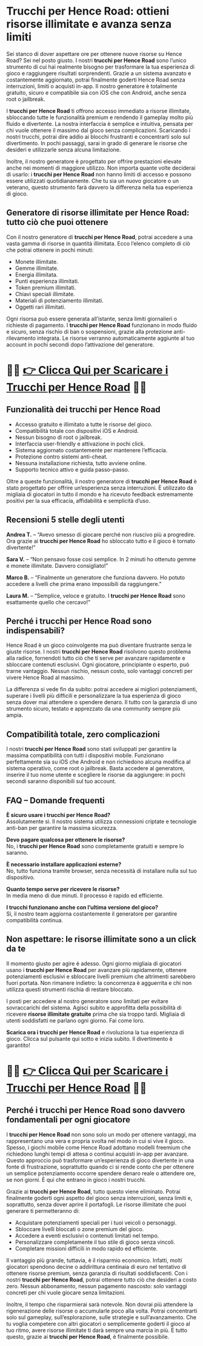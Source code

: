<h1>Trucchi per Hence Road: ottieni risorse illimitate e avanza senza limiti</h1>

<p>Sei stanco di dover aspettare ore per ottenere nuove risorse su Hence Road? Sei nel posto giusto. I nostri <strong>trucchi per Hence Road</strong> sono l’unico strumento di cui hai realmente bisogno per trasformare la tua esperienza di gioco e raggiungere risultati sorprendenti. Grazie a un sistema avanzato e costantemente aggiornato, potrai finalmente goderti Hence Road senza interruzioni, limiti o acquisti in-app. Il nostro generatore è totalmente gratuito, sicuro e compatibile sia con iOS che con Android, anche senza root o jailbreak.</p>

<p>I <strong>trucchi per Hence Road</strong> ti offrono accesso immediato a risorse illimitate, sbloccando tutte le funzionalità premium e rendendo il gameplay molto più fluido e divertente. La nostra interfaccia è semplice e intuitiva, pensata per chi vuole ottenere il massimo dal gioco senza complicazioni. Scaricando i nostri trucchi, potrai dire addio ai blocchi frustranti e concentrarti solo sul divertimento. In pochi passaggi, sarai in grado di generare le risorse che desideri e utilizzarle senza alcuna limitazione.</p>

<p>Inoltre, il nostro generatore è progettato per offrire prestazioni elevate anche nei momenti di maggiore utilizzo. Non importa quante volte deciderai di usarlo: i <strong>trucchi per Hence Road</strong> non hanno limiti di accesso e possono essere utilizzati quotidianamente. Che tu sia un nuovo giocatore o un veterano, questo strumento farà davvero la differenza nella tua esperienza di gioco.</p>

<h2>Generatore di risorse illimitate per Hence Road: tutto ciò che puoi ottenere</h2>

<p>Con il nostro generatore di <strong>trucchi per Hence Road</strong>, potrai accedere a una vasta gamma di risorse in quantità illimitata. Ecco l’elenco completo di ciò che potrai ottenere in pochi minuti:</p>

<ul>
  <li>Monete illimitate.</li>
  <li>Gemme illimitate.</li>
  <li>Energia illimitata.</li>
  <li>Punti esperienza illimitati.</li>
  <li>Token premium illimitati.</li>
  <li>Chiavi speciali illimitate.</li>
  <li>Materiali di potenziamento illimitati.</li>
  <li>Oggetti rari illimitati.</li>
</ul>

<p>Ogni risorsa può essere generata all’istante, senza limiti giornalieri o richieste di pagamento. I <strong>trucchi per Hence Road</strong> funzionano in modo fluido e sicuro, senza rischio di ban o sospensioni, grazie alla protezione anti-rilevamento integrata. Le risorse verranno automaticamente aggiunte al tuo account in pochi secondi dopo l’attivazione del generatore.</p>

# 🔴🔴 **[👉 Clicca Qui per Scaricare i Trucchi per Hence Road](https://tinyurl.com/manacontroller)** 🔴🔴

<h2>Funzionalità dei trucchi per Hence Road</h2>

<ul>
  <li>Accesso gratuito e illimitato a tutte le risorse del gioco.</li>
  <li>Compatibilità totale con dispositivi iOS e Android.</li>
  <li>Nessun bisogno di root o jailbreak.</li>
  <li>Interfaccia user-friendly e attivazione in pochi click.</li>
  <li>Sistema aggiornato costantemente per mantenere l’efficacia.</li>
  <li>Protezione contro sistemi anti-cheat.</li>
  <li>Nessuna installazione richiesta, tutto avviene online.</li>
  <li>Supporto tecnico attivo e guida passo-passo.</li>
</ul>

<p>Oltre a queste funzionalità, il nostro generatore di <strong>trucchi per Hence Road</strong> è stato progettato per offrire un’esperienza senza interruzioni. È utilizzato da migliaia di giocatori in tutto il mondo e ha ricevuto feedback estremamente positivi per la sua efficacia, affidabilità e semplicità d’uso.</p>

<h2>Recensioni 5 stelle degli utenti</h2>

<p><strong>Andrea T.</strong> – “Avevo smesso di giocare perché non riuscivo più a progredire. Ora grazie ai <strong>trucchi per Hence Road</strong> ho sbloccato tutto e il gioco è tornato divertente!”</p>

<p><strong>Sara V.</strong> – “Non pensavo fosse così semplice. In 2 minuti ho ottenuto gemme e monete illimitate. Davvero consigliato!”</p>

<p><strong>Marco B.</strong> – “Finalmente un generatore che funziona davvero. Ho potuto accedere a livelli che prima erano impossibili da raggiungere.”</p>

<p><strong>Laura M.</strong> – “Semplice, veloce e gratuito. I <strong>trucchi per Hence Road</strong> sono esattamente quello che cercavo!”</p>

<h2>Perché i trucchi per Hence Road sono indispensabili?</h2>

<p>Hence Road è un gioco coinvolgente ma può diventare frustrante senza le giuste risorse. I nostri <strong>trucchi per Hence Road</strong> risolvono questo problema alla radice, fornendoti tutto ciò che ti serve per avanzare rapidamente e sbloccare contenuti esclusivi. Ogni giocatore, principiante o esperto, può trarne vantaggio. Nessun rischio, nessun costo, solo vantaggi concreti per vivere Hence Road al massimo.</p>

<p>La differenza si vede fin da subito: potrai accedere ai migliori potenziamenti, superare i livelli più difficili e personalizzare la tua esperienza di gioco senza dover mai attendere o spendere denaro. Il tutto con la garanzia di uno strumento sicuro, testato e apprezzato da una community sempre più ampia.</p>

<h2>Compatibilità totale, zero complicazioni</h2>

<p>I nostri <strong>trucchi per Hence Road</strong> sono stati sviluppati per garantire la massima compatibilità con tutti i dispositivi mobile. Funzionano perfettamente sia su iOS che Android e non richiedono alcuna modifica al sistema operativo, come root o jailbreak. Basta accedere al generatore, inserire il tuo nome utente e scegliere le risorse da aggiungere: in pochi secondi saranno disponibili sul tuo account.</p>

<h2>FAQ – Domande frequenti</h2>

<p><strong>È sicuro usare i trucchi per Hence Road?</strong><br>
Assolutamente sì. Il nostro sistema utilizza connessioni criptate e tecnologie anti-ban per garantire la massima sicurezza.</p>

<p><strong>Devo pagare qualcosa per ottenere le risorse?</strong><br>
No, i <strong>trucchi per Hence Road</strong> sono completamente gratuiti e sempre lo saranno.</p>

<p><strong>È necessario installare applicazioni esterne?</strong><br>
No, tutto funziona tramite browser, senza necessità di installare nulla sul tuo dispositivo.</p>

<p><strong>Quanto tempo serve per ricevere le risorse?</strong><br>
In media meno di due minuti. Il processo è rapido ed efficiente.</p>

<p><strong>I trucchi funzionano anche con l’ultima versione del gioco?</strong><br>
Sì, il nostro team aggiorna costantemente il generatore per garantire compatibilità continua.</p>

<h2>Non aspettare: le risorse illimitate sono a un click da te</h2>

<p>Il momento giusto per agire è adesso. Ogni giorno migliaia di giocatori usano i <strong>trucchi per Hence Road</strong> per avanzare più rapidamente, ottenere potenziamenti esclusivi e sbloccare livelli premium che altrimenti sarebbero fuori portata. Non rimanere indietro: la concorrenza è agguerrita e chi non utilizza questi strumenti rischia di restare bloccato.</p>

<p>I posti per accedere al nostro generatore sono limitati per evitare sovraccarichi del sistema. Agisci subito e approfitta della possibilità di ricevere <strong>risorse illimitate gratuite</strong> prima che sia troppo tardi. Migliaia di utenti soddisfatti ne parlano ogni giorno. Fai come loro.</p>

<p><strong>Scarica ora i trucchi per Hence Road</strong> e rivoluziona la tua esperienza di gioco. Clicca sul pulsante qui sotto e inizia subito. Il divertimento è garantito!</p>

# 🔴🔴 **[👉 Clicca Qui per Scaricare i Trucchi per Hence Road](https://tinyurl.com/manacontroller)** 🔴🔴

<h2>Perché i trucchi per Hence Road sono davvero fondamentali per ogni giocatore</h2>

<p>I <strong>trucchi per Hence Road</strong> non sono solo un modo per ottenere vantaggi, ma rappresentano una vera e propria svolta nel modo in cui si vive il gioco. Spesso, i giochi mobile come Hence Road adottano modelli freemium che richiedono lunghi tempi di attesa o continui acquisti in-app per avanzare. Questo approccio può trasformare un’esperienza di gioco divertente in una fonte di frustrazione, soprattutto quando ci si rende conto che per ottenere un semplice potenziamento occorre spendere denaro reale o attendere ore, se non giorni. È qui che entrano in gioco i nostri trucchi.</p>

<p>Grazie ai <strong>trucchi per Hence Road</strong>, tutto questo viene eliminato. Potrai finalmente goderti ogni aspetto del gioco senza interruzioni, senza limiti e, soprattutto, senza dover aprire il portafogli. Le risorse illimitate che puoi generare ti permetteranno di:</p>

<ul>
  <li>Acquistare potenziamenti speciali per i tuoi veicoli o personaggi.</li>
  <li>Sbloccare livelli bloccati o zone premium del gioco.</li>
  <li>Accedere a eventi esclusivi o contenuti limitati nel tempo.</li>
  <li>Personalizzare completamente il tuo stile di gioco senza vincoli.</li>
  <li>Completare missioni difficili in modo rapido ed efficiente.</li>
</ul>

<p>Il vantaggio più grande, tuttavia, è il risparmio economico. Infatti, molti giocatori spendono decine o addirittura centinaia di euro nel tentativo di ottenere risorse premium, senza garanzia di risultati soddisfacenti. Con i nostri <strong>trucchi per Hence Road</strong>, potrai ottenere tutto ciò che desideri a costo zero. Nessun abbonamento, nessun pagamento nascosto: solo vantaggi concreti per chi vuole giocare senza limitazioni.</p>

<p>Inoltre, il tempo che risparmierai sarà notevole. Non dovrai più attendere la rigenerazione delle risorse o accumularle poco alla volta. Potrai concentrarti solo sul gameplay, sull’esplorazione, sulle strategie e sull’avanzamento. Che tu voglia competere con altri giocatori o semplicemente goderti il gioco al tuo ritmo, avere risorse illimitate ti darà sempre una marcia in più. E tutto questo, grazie ai <strong>trucchi per Hence Road</strong>, è finalmente possibile.</p>
